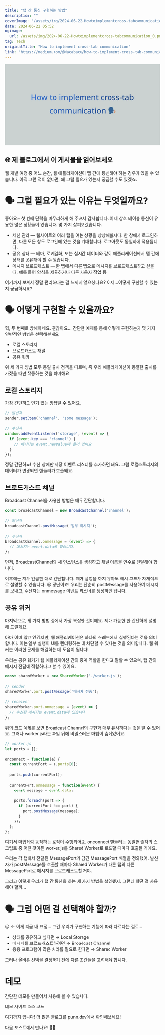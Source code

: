 ```yaml
---
title: "탭 간 통신 구현하는 방법"
description: ""
coverImage: "/assets/img/2024-06-22-Howtoimplementcross-tabcommunication_0.png"
date: 2024-06-22 05:52
ogImage: 
  url: /assets/img/2024-06-22-Howtoimplementcross-tabcommunication_0.png
tag: Tech
originalTitle: "How to implement cross-tab communication"
link: "https://medium.com/@Nacabacu/how-to-implement-cross-tab-communication-3fa94021733b"
---
```



<img src="/assets/img/2024-06-22-Howtoimplementcross-tabcommunication_0.png" />

## 🌐 제 블로그에서 이 게시물을 읽어보세요

웹 개발 여정 중 어느 순간, 웹 애플리케이션이 탭 간에 통신해야 하는 경우가 있을 수 있습니다. 아직 그런 적이 없다면, 왜 그럴 필요가 있는지 궁금할 수도 있겠죠.

# 🗣️ 그럴 필요가 있는 이유는 무엇일까요?

<div class="content-ad"></div>

좋아요~ 첫 번째 단락을 마무리하게 해 주셔서 감사합니다. 이제 상호 테이블 통신이 유용한 많은 상황들이 있습니다. 몇 가지 살펴보겠습니다.

- 세션 관리 — 웹사이트의 여러 탭을 여는 상황을 상상해봅시다. 한 창에서 로그인하면, 다른 모든 창도 로그인해 있는 것을 기대합니다. 로그아웃도 동일하게 적용됩니다.
- 공유 상태 — 테마, 로케일화, 또는 실시간 데이터와 같이 애플리케이션에서 탭 간에 상태를 공유해야 할 수 있습니다.
- 메시지 브로드캐스트 — 한 탭에서 다른 탭으로 메시지를 브로드캐스트하고 싶을 때, 예를 들어 양식을 제출하거나 다른 사용자 작업 등

여기까지 보셔서 정말 편리하다는 걸 느끼지 않으셨나요? 이제...어떻게 구현할 수 있는지 궁금하시죠? 

# 🗣️ 어떻게 구현할 수 있을까요?

<div class="content-ad"></div>

헉, 두 번째로 방해하네요. 괜찮아요... 간단한 예제를 통해 어떻게 구현하는지 몇 가지 일반적인 방법을 선택해볼게요

- 로컬 스토리지
- 브로드캐스트 채널
- 공유 워커

위 세 가지 방법 모두 동일 출처 정책을 따르며, 즉 우리 애플리케이션이 동일한 출처를 가졌을 때만 작동하는 것을 의미해요

## 로컬 스토리지

<div class="content-ad"></div>

가장 간단하고 인기 있는 방법일 수 있어요.

```js
// 발신자
sender.setItem('channel', 'some message');

// 수신자
window.addEventListener('storage', (event) => {
  if (event.key === 'channel') {
    // 메시지는 event.newValue에 들어 있어요
  }
});
```

정말 간단하죠! 수신 창에만 저장 이벤트 리스너를 추가하면 돼요. 그럼 로컬스토리지의 데이터가 변경되면 핸들러가 호출돼요.

## 브로드캐스트 채널

<div class="content-ad"></div>

Broadcast Channel을 사용한 방법은 매우 간단합니다.

```js
const broadcastChannel = new BroadcastChannel('channel');

// 발신자
broadcastChannel.postMessage('일부 메시지');

// 수신자
broadcastChannel.onmessage = (event) => {
  // 메시지는 event.data에 있습니다.
};
```

먼저, BroadcastChannel의 새 인스턴스를 생성하고 채널 이름을 인수로 전달해야 합니다.

이후에는 저가 언급한 대로 간단합니다. 제가 설명을 하지 않아도 예시 코드가 자체적으로 설명할 수 있습니다. 😆 장난이죠! 우리는 단순히 postMessage를 사용하여 메시지를 보내고, 수신자는 onmessage 이벤트 리스너를 생성하면 됩니다.

<div class="content-ad"></div>

## 공유 워커

마지막으로, 세 가지 방법 중에서 가장 복잡한 것이에요. 제가 가능한 한 간단하게 설명해 드릴게요.

아마 이미 알고 있겠지만, 웹 애플리케이션은 하나의 스레드에서 실행된다는 것을 의미합니다. 이는 일부 실행이 UI를 렌더링하는 데 차단할 수 있다는 것을 의미합니다. 웹 워커는 이러한 문제를 해결하는 데 도움이 됩니다!

우리는 공유 워커가 웹 애플리케이션 간의 중계 역할을 한다고 말할 수 있으며, 탭 간의 메시지 전달에 적합하다고 할 수 있어요.

<div class="content-ad"></div>

```js
const sharedWorker = new SharedWorker('./worker.js');

// sender
sharedWorker.port.postMessage('메시지 전송');

// receiver
sharedWorker.port.onmessage = (event) => {
  // 수신된 메시지는 event.data에 있습니다
};
```

위의 코드 예제를 보면 Broadcast Channel의 구현과 매우 유사하다는 것을 알 수 있어요. 그러나 worker.js라는 파일 뒤에 비밀스러운 마법이 숨어있어요.

```js
// worker.js
let ports = [];

onconnect = function(e) {
  const currentPort = e.ports[0];

  ports.push(currentPort);

  currentPort.onmessage = function(event) {
    const message = event.data;

    ports.forEach(port => {
      if (currentPort !== port) {
        port.postMessage(message);
      }
    });
  };
};
```

여기서 마법처럼 동작하는 로직이 수행되어요. onconnect 핸들러는 동일한 출처의 스크립트 중 어떤 것이든 worker.js를 Shared Worker로 로드할 때마다 호출될 거에요.

<div class="content-ad"></div>

우리는 각 탭에서 전달된 MessagePort가 담긴 MessagePort 배열을 정의했어. 발신자가 postMessage를 호출할 때마다 Shared Worker가 다른 탭의 다른 MessagePort로 메시지를 브로드캐스트할 거야.

그리고 이렇게 우리가 탭 간 통신을 하는 세 가지 방법을 설명했지. 그런데 어떤 걸 사용해야 할까...

# 🗣️ 그럼 어떤 걸 선택해야 할까?

😑 ← 이게 지금 내 표정... 그건 우리가 구현하는 기능에 따라 다르다는 걸로...

<div class="content-ad"></div>

- 상태를 공유하고 싶다면 → Local Storage
- 메시지를 브로드캐스트하려면 → Broadcast Channel
- 응용 프로그램이 많은 처리를 필요로 한다면 → Shared Worker

그러나 올바른 선택을 결정하기 전에 다른 조건들을 고려해야 합니다.

# 데모

간단한 데모를 만들어서 사용해 볼 수 있습니다.

<div class="content-ad"></div>

데모 사이트
소스 코드

여기까지 입니다! 더 많은 블로그를 punn.dev에서 확인해보세요!

다음 포스트에서 만나요! 👋🏼